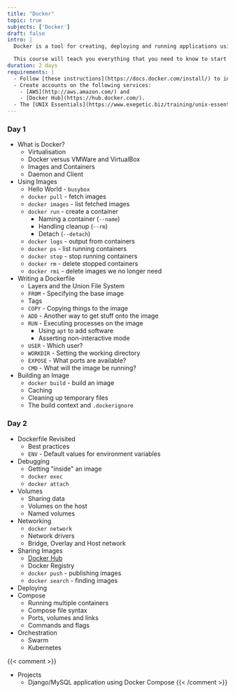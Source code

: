 ```yaml
---
title: "Docker"
topic: true
subjects: ['Docker']
draft: false
intro: |
  Docker is a tool for creating, deploying and running applications using containers. A container encapsulates a complete execution environment. As a result the container can be run on any hardware or operating system that supports Docker.

  This course will teach you everything that you need to know to start using Docker.
duration: 2 days
requirements: |
  - Follow [these instructions](https://docs.docker.com/install/) to install Docker.
  - Create accounts on the following services:
    - [AWS](http://aws.amazon.com/) and
    - [Docker Hub](https://hub.docker.com/).
  - The [UNIX Essentials](https://www.exegetic.biz/training/unix-essentials/) course is useful for understanding some of the details of a Dockerfile.
---
```


<!--
https://docs.docker.com/get-started/
https://thenewstack.io/understanding-the-docker-cache-for-faster-builds/
https://docker-curriculum.com/
https://medium.freecodecamp.org/a-beginner-friendly-introduction-to-containers-vms-and-docker-79a9e3e119b
-->

### Day 1

- What is Docker?
    - Virtualisation
    - Docker versus VMWare and VirtualBox
    - Images and Containers
    - Daemon and Client
- Using Images
    - Hello World - `busybox`
    - `docker pull` - fetch images
    - `docker images` - list fetched images
    - `docker run` - create a container
        - Naming a container (`--name`)
        - Handling cleanup (`--rm`)
        - Detach (`--detach`)
    - `docker logs` - output from containers
    - `docker ps` - list running containers
    - `docker stop` - stop running containers
    - `docker rm` - delete stopped containers
    - `docker rmi` - delete images we no longer need
- Writing a Dockerfile
    - Layers and the Union File System
    - `FROM` - Specifying the base image
    - Tags
    - `COPY` - Copying things to the image
    - `ADD` - Another way to get stuff onto the image
    - `RUN` - Executing processes on the image
        - Using `apt` to add software
        - Asserting non-interactive mode
    - `USER` - Which user?
    - `WORKDIR` - Setting the working directory
    - `EXPOSE` - What ports are available?
    - `CMD` - What will the image be running?
- Building an Image
    - `docker build` - build an image
    - Caching
    - Cleaning up temporary files
    - The build context and `.dockerignore`

### Day 2

- Dockerfile Revisited
    - Best practices
    - `ENV` - Default values for environment variables
- Debugging
    - Getting "inside" an image
    - `docker exec`
    - `docker attach`
- Volumes
    - Sharing data
    - Volumes on the host
    - Named volumes
- Networking
    - `docker network`
    - Network drivers
    - Bridge, Overlay and Host network
- Sharing Images
    - [Docker Hub](https://hub.docker.com/)
    - Docker Registry
    - `docker push` - publishing images
    - `docker search` - finding images
- Deploying
- Compose
    - Running multiple containers
    - Compose file syntax
    - Ports, volumes and links
    - Commands and flags
- Orchestration
    - Swarm
    - Kubernetes

{{< comment >}}
- Projects
    - Django/MySQL application using Docker Compose
{{< /comment >}}

<!--
- Projects
    - Static website
    - Dynamic webapp
-->